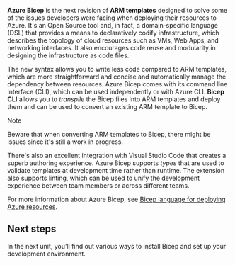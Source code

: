 **Azure Bicep** is the next revision of **ARM templates** designed to solve some of the issues developers were facing when deploying their resources to Azure. It's an Open Source tool and, in fact, a domain-specific language (DSL) that provides a means to declaratively codify infrastructure, which describes the topology of cloud resources such as VMs, Web Apps, and networking interfaces. It also encourages code reuse and modularity in designing the infrastructure as code files.

The new syntax allows you to write less code compared to ARM templates, which are more straightforward and concise and automatically manage the dependency between resources. Azure Bicep comes with its command line interface (CLI), which can be used independently or with Azure CLI. **Bicep CLI** allows you to *transpile* the Bicep files into ARM templates and deploy them and can be used to convert an existing ARM template to Bicep.

> [!NOTE]
> Beware that when converting ARM templates to Bicep, there might be issues since it's still a work in progress.

There's also an excellent integration with Visual Studio Code that creates a superb authoring experience. Azure Bicep supports *types* that are used to validate templates at development time rather than runtime. The extension also supports linting, which can be used to unify the development experience between team members or across different teams.

For more information about Azure Bicep, see [Bicep language for deploying Azure resources](/azure/azure-resource-manager/bicep/overview).

## Next steps

In the next unit, you'll find out various ways to install Bicep and set up your development environment.


